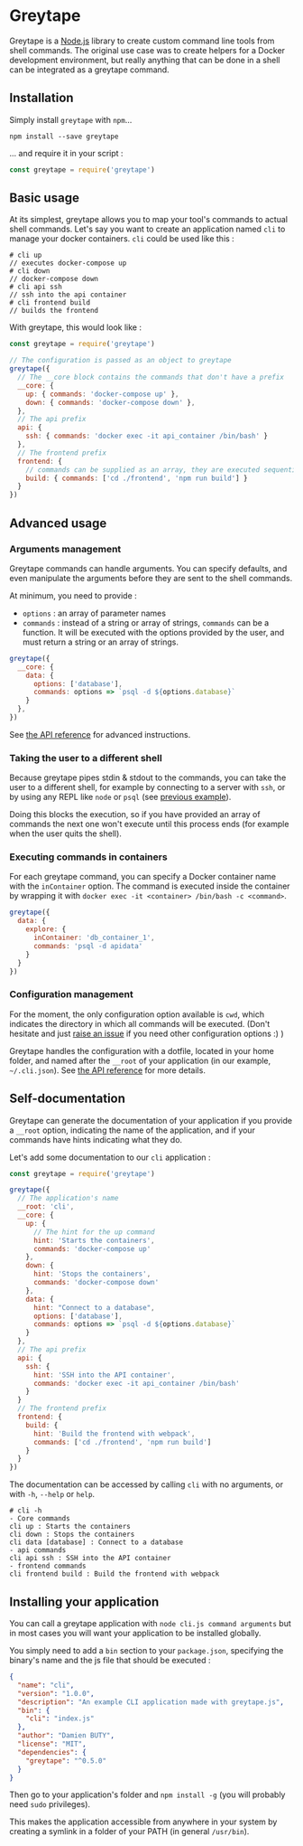 # Greytape

Greytape is a [Node.js](https://nodejs.org) library to create custom command line tools from shell commands. The original use case was to create helpers for a Docker development environment, but really anything that can be done in a shell can be integrated as a greytape command.

## Installation

Simply install `greytape` with `npm`...

```
npm install --save greytape
```

... and require it in your script :

```javascript
const greytape = require('greytape')
```

## Basic usage

At its simplest, greytape allows you to map your tool's commands to actual shell commands. Let's say you want to create an application named `cli` to manage your docker containers. `cli` could be used like this :

```
# cli up
// executes docker-compose up
# cli down
// docker-compose down
# cli api ssh
// ssh into the api container
# cli frontend build
// builds the frontend
```
With greytape, this would look like :

```javascript
const greytape = require('greytape')

// The configuration is passed as an object to greytape
greytape({
  // The __core block contains the commands that don't have a prefix
  __core: {
    up: { commands: 'docker-compose up' },
    down: { commands: 'docker-compose down' },
  },
  // The api prefix
  api: {
    ssh: { commands: 'docker exec -it api_container /bin/bash' }
  },
  // The frontend prefix
  frontend: {
  	// commands can be supplied as an array, they are executed sequentially and synchronously
    build: { commands: ['cd ./frontend', 'npm run build'] }
  }
})
```

## Advanced usage

### Arguments management

Greytape commands can handle arguments. You can specify defaults, and even manipulate the arguments before they are sent to the shell commands.

At minimum, you need to provide :
- `options` : an array of parameter names
- `commands` : instead of a string or array of strings, `commands` can be a function. It will be executed with the options provided by the user, and must return a string or an array of strings.

```javascript
greytape({
  __core: {
    data: {
      options: ['database'],
      commands: options => `psql -d ${options.database}`
    }
  },
})

```

See [the API reference](API.md#arguments-management) for advanced instructions.

### Taking the user to a different shell

Because greytape pipes stdin & stdout to the commands, you can take the user to a different shell, for example by connecting to a server with `ssh`, or by using any REPL like `node` or `psql` (see [previous example](#arguments-management)).

Doing this blocks the execution, so if you have provided an array of commands the next one won't execute until this process ends (for example when the user quits the shell).

### Executing commands in containers

For each greytape command, you can specify a Docker container name with the `inContainer` option. The command is executed inside the container by wrapping it with `docker exec -it <container> /bin/bash -c <command>`.

```javascript
greytape({
  data: {
    explore: {
      inContainer: 'db_container_1',
      commands: 'psql -d apidata'
    }
  }
})
```

### Configuration management

For the moment, the only configuration option available is `cwd`, which indicates the directory in which all commands will be executed. (Don't hesitate and just [raise an issue](https://github.com/hellocomet/greytape/issues) if you need other configuration options :) )

Greytape handles the configuration with a dotfile, located in your home folder, and named after the `__root` of your application (in our example, `~/.cli.json`). See [the API reference](API.md#__cwd) for more details.


## Self-documentation

Greytape can generate the documentation of your application if you provide a `__root` option, indicating the name of the application, and if your commands have hints indicating what they do.

Let's add some documentation to our `cli` application :

```javascript
const greytape = require('greytape')

greytape({
  // The application's name
  __root: 'cli',
  __core: {
    up: {
      // The hint for the up command
      hint: 'Starts the containers',
      commands: 'docker-compose up'
    },
    down: {
      hint: 'Stops the containers',
      commands: 'docker-compose down'
    },
    data: {
      hint: "Connect to a database",
      options: ['database'],
      commands: options => `psql -d ${options.database}`
    }
  },
  // The api prefix
  api: {
    ssh: {
      hint: 'SSH into the API container',
      commands: 'docker exec -it api_container /bin/bash'
    }
  }
  // The frontend prefix
  frontend: {
    build: {
      hint: 'Build the frontend with webpack',
      commands: ['cd ./frontend', 'npm run build']
    }
  }
})
```

The documentation can be accessed by calling `cli` with no arguments, or with `-h`, `--help` or `help`.

```
# cli -h
- Core commands
cli up : Starts the containers
cli down : Stops the containers
cli data [database] : Connect to a database
- api commands
cli api ssh : SSH into the API container
- frontend commands
cli frontend build : Build the frontend with webpack
```

## Installing your application

You can call a greytape application with `node cli.js command arguments` but in most cases you will want your application to be installed globally.

You simply need to add a `bin` section to your `package.json`, specifying the binary's name and the js file that should be executed :

```json
{
  "name": "cli",
  "version": "1.0.0",
  "description": "An example CLI application made with greytape.js",
  "bin": {
    "cli": "index.js"
  },
  "author": "Damien BUTY",
  "license": "MIT",
  "dependencies": {
    "greytape": "^0.5.0"
  }
}
```

Then go to your application's folder and `npm install -g` (you will probably need `sudo` privileges).

This makes the application accessible from anywhere in your system by creating a symlink in a folder of your PATH (in general `/usr/bin`).


